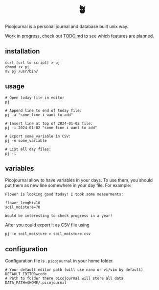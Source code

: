 <center>
<h1>🪴</h1>
</center>

Picojournal is a personal journal and database built unix way.

Work in progress, check out [TODO.md](TODO.md) to see which features are planned.

## installation

``` shell
curl [url to script] > pj
chmod +x pj
mv pj /usr/bin/
```

## usage

``` shell
# Open today file in editor
pj

# Append line to end of today file:
pj -a "some line i want to add"

# Insert line at top of 2024-01-02 file:
pj -i 2024-01-02 "some line i want to add"

# Export some_variable in CSV:
pj -e some_variable

# List all day files:
pj -l
```


## variables

Picojournal allow to have variables in your days.
To use them, you should put them as new line somewhere in your day file. For example:
```
Flower is looking good today! I took some measurments:

flower_lenght=10
soil_moisture=70

Would be interesting to check progress in a year!
```
After you could export it as CSV file using
``` shell
pj -e soil_moisture > soil_moisture.csv
```

## configuration

Configuration file is ```.picojournal``` in your home folder.

``` shell
# Your default editor path (will use nano or vi/vim by default)
DEFAULT_EDITOR=code
# Path to folder there picojournal will store all data
DATA_PATH=$HOME/.picojournal
```